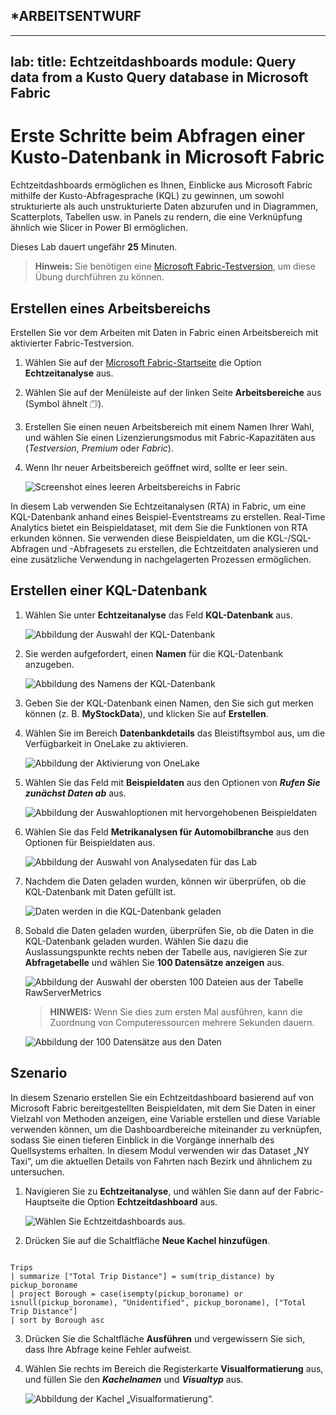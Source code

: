 
## ***ARBEITSENTWURF**
---
lab:
  title: Echtzeitdashboards
  module: Query data from a Kusto Query database in Microsoft Fabric
---

# Erste Schritte beim Abfragen einer Kusto-Datenbank in Microsoft Fabric

Echtzeitdashboards ermöglichen es Ihnen, Einblicke aus Microsoft Fabric mithilfe der Kusto-Abfragesprache (KQL) zu gewinnen, um sowohl strukturierte als auch unstrukturierte Daten abzurufen und in Diagrammen, Scatterplots, Tabellen usw. in Panels zu rendern, die eine Verknüpfung ähnlich wie Slicer in Power BI ermöglichen. 

Dieses Lab dauert ungefähr **25** Minuten.

> **Hinweis:** Sie benötigen eine [Microsoft Fabric-Testversion](https://learn.microsoft.com/fabric/get-started/fabric-trial), um diese Übung durchführen zu können.

## Erstellen eines Arbeitsbereichs

Erstellen Sie vor dem Arbeiten mit Daten in Fabric einen Arbeitsbereich mit aktivierter Fabric-Testversion.

1. Wählen Sie auf der [Microsoft Fabric-Startseite](https://app.fabric.microsoft.com) die Option **Echtzeitanalyse** aus.
1. Wählen Sie auf der Menüleiste auf der linken Seite **Arbeitsbereiche** aus (Symbol ähnelt &#128455;).
1. Erstellen Sie einen neuen Arbeitsbereich mit einem Namen Ihrer Wahl, und wählen Sie einen Lizenzierungsmodus mit Fabric-Kapazitäten aus (*Testversion*, *Premium* oder *Fabric*).
1. Wenn Ihr neuer Arbeitsbereich geöffnet wird, sollte er leer sein.

    ![Screenshot eines leeren Arbeitsbereichs in Fabric](./Images/new-workspace.png)

In diesem Lab verwenden Sie Echtzeitanalysen (RTA) in Fabric, um eine KQL-Datenbank anhand eines Beispiel-Eventstreams zu erstellen. Real-Time Analytics bietet ein Beispieldataset, mit dem Sie die Funktionen von RTA erkunden können. Sie verwenden diese Beispieldaten, um die KGL-/SQL-Abfragen und -Abfragesets zu erstellen, die Echtzeitdaten analysieren und eine zusätzliche Verwendung in nachgelagerten Prozessen ermöglichen.

## Erstellen einer KQL-Datenbank

1. Wählen Sie unter **Echtzeitanalyse** das Feld **KQL-Datenbank** aus.

   ![Abbildung der Auswahl der KQL-Datenbank](./Images/select-kqldatabase.png)

2. Sie werden aufgefordert, einen **Namen** für die KQL-Datenbank anzugeben.

   ![Abbildung des Namens der KQL-Datenbank](./Images/name-kqldatabase.png)

3. Geben Sie der KQL-Datenbank einen Namen, den Sie sich gut merken können (z. B. **MyStockData**), und klicken Sie auf **Erstellen**.

4. Wählen Sie im Bereich **Datenbankdetails** das Bleistiftsymbol aus, um die Verfügbarkeit in OneLake zu aktivieren.

   ![Abbildung der Aktivierung von OneLake](./Images/enable-onelake-availability.png)

5. Wählen Sie das Feld mit **Beispieldaten** aus den Optionen von ***Rufen Sie zunächst Daten ab*** aus.
 
   ![Abbildung der Auswahloptionen mit hervorgehobenen Beispieldaten](./Images/load-sample-data.png)

6. Wählen Sie das Feld **Metrikanalysen für Automobilbranche** aus den Optionen für Beispieldaten aus.

   ![Abbildung der Auswahl von Analysedaten für das Lab](./Images/create-sample-data.png)

7. Nachdem die Daten geladen wurden, können wir überprüfen, ob die KQL-Datenbank mit Daten gefüllt ist.

   ![Daten werden in die KQL-Datenbank geladen](./Images/choose-automotive-operations-analytics.png)

7. Sobald die Daten geladen wurden, überprüfen Sie, ob die Daten in die KQL-Datenbank geladen wurden. Wählen Sie dazu die Auslassungspunkte rechts neben der Tabelle aus, navigieren Sie zur **Abfragetabelle** und wählen Sie **100 Datensätze anzeigen** aus.

    ![Abbildung der Auswahl der obersten 100 Dateien aus der Tabelle RawServerMetrics](./Images/rawservermetrics-top-100.png)

   > **HINWEIS:** Wenn Sie dies zum ersten Mal ausführen, kann die Zuordnung von Computeressourcen mehrere Sekunden dauern.

    ![Abbildung der 100 Datensätze aus den Daten](./Images/explore-with-kql-take-100.png)


## Szenario
In diesem Szenario erstellen Sie ein Echtzeitdashboard basierend auf von Microsoft Fabric bereitgestellten Beispieldaten, mit dem Sie Daten in einer Vielzahl von Methoden anzeigen, eine Variable erstellen und diese Variable verwenden können, um die Dashboardbereiche miteinander zu verknüpfen, sodass Sie einen tieferen Einblick in die Vorgänge innerhalb des Quellsystems erhalten. In diesem Modul verwenden wir das Dataset „NY Taxi“, um die aktuellen Details von Fahrten nach Bezirk und ähnlichem zu untersuchen.

1. Navigieren Sie zu **Echtzeitanalyse**, und wählen Sie dann auf der Fabric-Hauptseite die Option **Echtzeitdashboard** aus.

    ![Wählen Sie Echtzeitdashboards aus.](./Images/select-real-time-dashboard.png)

1. Drücken Sie auf die Schaltfläche **Neue Kachel hinzufügen**.

```kusto

Trips
| summarize ["Total Trip Distance"] = sum(trip_distance) by pickup_boroname
| project Borough = case(isempty(pickup_boroname) or isnull(pickup_boroname), "Unidentified", pickup_boroname), ["Total Trip Distance"]
| sort by Borough asc 

```
3. Drücken Sie die Schaltfläche **Ausführen** und vergewissern Sie sich, dass Ihre Abfrage keine Fehler aufweist.
4. Wählen Sie rechts im Bereich die Registerkarte **Visualformatierung** aus, und füllen Sie den ***Kachelnamen*** und ***Visualtyp*** aus.

   ![Abbildung der Kachel „Visualformatierung“.](./Images/visual-formatting-tile.png)

